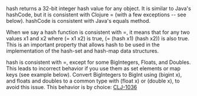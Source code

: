 hash returns a 32-bit integer hash value for any object.  It is
similar to Java's hashCode, but it is consistent with Clojure = (with
a few exceptions -- see below).  hashCode is consistent with Java's
equals method.

When we say a hash function is consistent with =, it means that for
any two values x1 and x2 where (= x1 x2) is true, (= (hash x1)
(hash x2)) is also true.  This is an important property that allows
hash to be used in the implementation of the hash-set and hash-map
data structures.

hash is consistent with =, except for some BigIntegers, Floats, and
Doubles.  This leads to incorrect behavior if you use them as set
elements or map keys (see example below).  Convert BigIntegers to
BigInt using (bigint x), and floats and doubles to a common type
with (float x) or (double x), to avoid this issue.  This behavior is
by choice: [CLJ-1036](http://dev.clojure.org/jira/browse/CLJ-1036)
